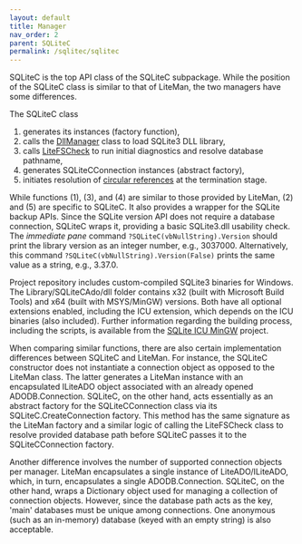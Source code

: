 ```yaml
---
layout: default
title: Manager
nav_order: 2
parent: SQLiteC
permalink: /sqlitec/sqlitec
---
```


SQLiteC is the top API class of the SQLiteC subpackage. While the position of the SQLiteC class is similar to that of LiteMan, the two managers have some differences.

The SQLiteC class

  1) generates its instances (factory function),
  2) calls the [DllManager][] class to load SQLite3 DLL library,
  3) calls [LiteFSCheck][] to run initial diagnostics and resolve database pathname,
  4) generates SQLiteCConnection instances (abstract factory),
  5) initiates resolution of [circular references][] at the termination stage.

While functions (1), (3), and (4) are similar to those provided by LiteMan, (2) and (5) are specific to SQLiteC. It also provides a wrapper for the SQLite backup APIs. Since the SQLite version API does not require a database connection, SQLiteC wraps it, providing a basic SQLite3.dll usability check. The *immediate pane* command `?SQLiteC(vbNullString).Version` should print the library version as an integer number, e.g., 3037000. Alternatively, this command `?SQLiteC(vbNullString).Version(False)` prints the same value as a string, e.g., 3.37.0.

Project repository includes custom-compiled SQLite3 binaries for Windows. The Library/SQLiteCAdo/dll folder contains x32 (built with Microsoft Build Tools) and x64 (built with MSYS/MinGW) versions. Both have all optional extensions enabled, including the ICU extension, which depends on the ICU binaries (also included). Further information regarding the building process, including the scripts, is available from the  [SQLite ICU MinGW][] project.

When comparing similar functions, there are also certain implementation differences between SQLiteC and LiteMan. For instance, the SQLiteC constructor does not instantiate a connection object as opposed to the LiteMan class. The latter generates a LiteMan instance with an encapsulated ILiteADO object associated with an already opened ADODB.Connection. SQLiteC, on the other hand, acts essentially as an abstract factory for the SQLiteCConnection class via its SQLiteC.CreateConnection factory. This method has the same signature as the LiteMan factory and a similar logic of calling the LiteFSCheck class to resolve provided database path before SQLiteC passes it to the SQLiteCConnection factory.

Another difference involves the number of supported connection objects per manager. LiteMan encapsulates a single instance of LiteADO/ILiteADO, which, in turn, encapsulates a single ADODB.Connection. SQLiteC, on the other hand, wraps a Dictionary object used for managing a collection of connection objects. However, since the database path acts as the key, 'main' databases must be unique among connections. One anonymous (such as an in-memory) database (keyed with an empty string) is also acceptable.


<!-- References -->

[DllManager]: https://pchemguy.github.io/DllTools/
[LiteFSCheck]: ../integrity
[Circular References]: https://pchemguy.github.io/ObjectStore/
[SQLite ICU MinGW]: https://pchemguy.github.io/SQLite-ICU-MinGW/
